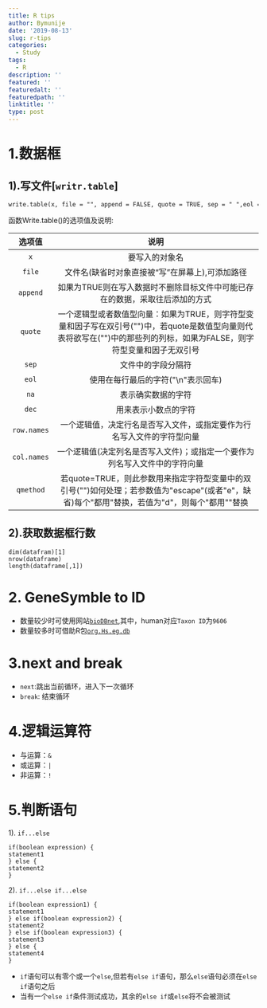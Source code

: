 ```yaml
---
title: R tips
author: Bymunije
date: '2019-08-13'
slug: r-tips
categories:
  - Study
tags:
  - R
description: ''
featured: ''
featuredalt: ''
featuredpath: ''
linktitle: ''
type: post
---
```


# 1.数据框

## 1).写文件[`writr.table`]

```
write.table(x, file = "", append = FALSE, quote = TRUE, sep = " ",eol = "\n", na = "NA", dec = ".", row.names = TRUE,col.names = TRUE, qmethod = c("escape", "double"))
```
函数Write.table()的选项值及说明:

|选项值|说明|
|:----:|:----:|
|`x`|要写入的对象名|
|`file`|文件名(缺省时对象直接被“写”在屏幕上),可添加路径|
|`append`|如果为TRUE则在写入数据时不删除目标文件中可能已存在的数据，采取往后添加的方式|
|`quote`|一个逻辑型或者数值型向量：如果为TRUE，则字符型变量和因子写在双引号("")中，若quote是数值型向量则代表将欲写在("")中的那些列的列标，如果为FALSE，则字符型变量和因子无双引号|
|`sep`|文件中的字段分隔符|
|`eol`|使用在每行最后的字符("\n"表示回车)|
|`na`|表示确实数据的字符|
|`dec`|用来表示小数点的字符|
|`row.names`|一个逻辑值，决定行名是否写入文件，或指定要作为行名写入文件的字符型向量|
|`col.names`|一个逻辑值(决定列名是否写入文件)；或指定一个要作为列名写入文件中的字符向量|
|`qmethod`|若quote=TRUE，则此参数用来指定字符型变量中的双引号("")如何处理；若参数值为"escape"(或者"e"，缺省)每个"都用\"替换，若值为"d"，则每个"都用""替换|

## 2).获取数据框行数

```
dim(datafram)[1]
nrow(dataframe)
length(dataframe[,1])
```

# 2. GeneSymble to ID

- 数量较少时可使用网站[`bioDBnet`](https://biodbnet-abcc.ncifcrf.gov/db/db2db.php),其中，human对应`Taxon ID`为`9606`
- 数量较多时可借助R包[`org.Hs.eg.db`](https://github.com/bymunije/Work_TJ/blob/master/draw_picture.Rmd)

# 3.next and break

- `next`:跳出当前循环，进入下一次循环
- `break`: 结束循环

# 4.逻辑运算符

- 与运算：`&`
- 或运算：`|`
- 非运算：`!`

# 5.判断语句

1). `if...else`

```
if(boolean expression) {
statement1
} else {
statement2
}
```
2). `if...else if...else`

```
if(boolean expression1) {
statement1
} else if(boolean expression2) {
statement2
} else if(boolean expression3) {
statement3
} else {
statement4
}
```

- `if`语句可以有零个或一个`else`,但若有`else if`语句，那么`else`语句必须在`else if`语句之后
- 当有一个`else if`条件测试成功，其余的`else if`或`else`将不会被测试



